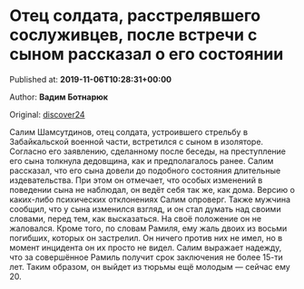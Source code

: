 
# Отец солдата, расстрелявшего сослуживцев, после встречи с сыном рассказал о его состоянии

Published at: **2019-11-06T10:28:31+00:00**

Author: **Вадим Ботнарюк**

Original: [discover24](https://discover24.ru/2019/11/otets-soldata-rasstrelyavshego-sosluzhivtsev-posle-vstrechi-s-synom-rasskazal-o-ego-sostoyanii/)

Салим Шамсутдинов, отец солдата, устроившего стрельбу в Забайкальской военной части, встретился с сыном в изоляторе.
Согласно его заявлению, сделанному после беседы, на преступление его сына толкнула дедовщина, как и предполагалось ранее. Салим рассказал, что его сына довели до подобного состояния длительные издевательства. При этом он отмечает, что особых изменений в поведении сына не наблюдал, он ведёт себя так же, как дома. Версию о каких-либо психических отклонениях Салим опроверг.
Также мужчина сообщил, что у сына изменился взгляд, и он стал думать над своими словами, перед тем, как высказаться. На своё положение он не жаловался.
Кроме того, по словам Рамиля, ему жаль двоих из восьми погибших, которых он застрелил. Он ничего против них не имел, но в момент инцидента он их просто не видел.
Салим выражает надежду, что за совершённое Рамиль получит срок заключения не более 15-ти лет. Таким образом, он выйдет из тюрьмы ещё молодым — сейчас ему 20.
